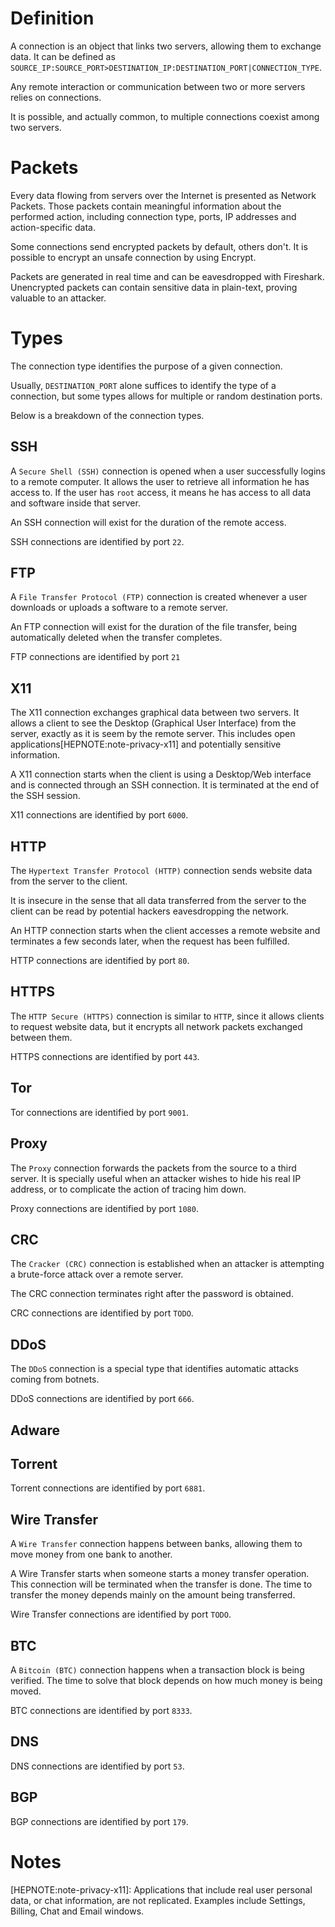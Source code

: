 # Definition

A connection is an object that links two servers, allowing them to exchange data. It can be defined as  `SOURCE_IP:SOURCE_PORT>DESTINATION_IP:DESTINATION_PORT|CONNECTION_TYPE`.

Any remote interaction or communication between two or more servers relies on connections.

It is possible, and actually common, to multiple connections coexist among two servers.

# Packets

Every data flowing from servers over the Internet is presented as Network Packets. Those packets contain meaningful information about the performed action, including connection type, ports, IP addresses and action-specific data.

Some connections send encrypted packets by default, others don't. It is possible to encrypt an unsafe connection by using Encrypt.

Packets are generated in real time and can be eavesdropped with Fireshark. Unencrypted packets can contain sensitive data in plain-text, proving valuable to an attacker.

# Types

The connection type identifies the purpose of a given connection.

Usually, `DESTINATION_PORT` alone suffices to identify the type of a connection, but some types allows for multiple or random destination ports.

Below is a breakdown of the connection types.

## SSH

A `Secure Shell (SSH)` connection is opened when a user successfully logins to a remote computer. It allows the user to retrieve all information he has access to. If the user has `root` access, it means he has access to all data and software inside that server.

An SSH connection will exist for the duration of the remote access.

SSH connections are identified by port `22`.

## FTP

A `File Transfer Protocol (FTP)` connection is created whenever a user downloads or uploads a software to a remote server.

An FTP connection will exist for the duration of the file transfer, being automatically deleted when the transfer completes. 

FTP connections are identified by port `21`

## X11

The X11 connection exchanges graphical data between two servers. It allows a client to see the Desktop (Graphical User Interface) from the server, exactly as it is seem by the remote server. This includes open applications[HEPNOTE:note-privacy-x11] and potentially sensitive information.

A X11 connection starts when the client is using a Desktop/Web interface and is connected through an SSH connection. It is terminated at the end of the SSH session. 

X11 connections are identified by port `6000`.

## HTTP

The `Hypertext Transfer Protocol (HTTP)` connection sends website data from the server to the client. 

It is insecure in the sense that all data transferred from the server to the client can be read by potential hackers eavesdropping the network.

An HTTP connection starts when the client accesses a remote website and terminates a few seconds later, when the request has been fulfilled. 

HTTP connections are identified by port `80`.

## HTTPS

The `HTTP Secure (HTTPS)` connection is similar to `HTTP`, since it allows clients to request website data, but it encrypts all network packets exchanged between them.

HTTPS connections are identified by port `443`.

## Tor

Tor connections are identified by port `9001`.

## Proxy

The `Proxy` connection forwards the packets from the source to a third server. It is specially useful when an attacker wishes to hide his real IP address, or to complicate the action of tracing him down.

Proxy connections are identified by port `1080`.

## CRC

The `Cracker (CRC)` connection is established when an attacker is attempting a brute-force attack over a remote server.

The CRC connection terminates right after the password is obtained.

CRC connections are identified by port `TODO`.

## DDoS

The `DDoS` connection is a special type that identifies automatic attacks coming from botnets.

DDoS connections are identified by port `666`.

## Adware

## Torrent

Torrent connections are identified by port `6881`.

## Wire Transfer

A `Wire Transfer` connection happens between banks, allowing them to move money from one bank to another.

A Wire Transfer starts when someone starts a money transfer operation. This connection will be terminated when the transfer is done. The time to transfer the money depends mainly on the amount being transferred.

Wire Transfer connections are identified by port `TODO`.

## BTC

A `Bitcoin (BTC)` connection happens when a transaction block is being verified. The time to solve that block depends on how much money is being moved.

BTC connections are identified by port `8333`.

## DNS

DNS connections are identified by port `53`.

## BGP

BGP connections are identified by port `179`.

# Notes

[HEPNOTE:note-privacy-x11]: Applications that include real user personal data, or chat information, are not replicated. Examples include Settings, Billing, Chat and Email windows.